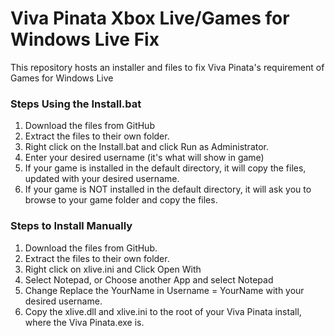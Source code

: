 # Viva Pinata Xbox Live/Games for Windows Live Fix
This repository hosts an installer and files to fix Viva Pinata's requirement of Games for Windows Live

### Steps Using the Install.bat
1. Download the files from GitHub
2. Extract the files to their own folder.
3. Right click on the Install.bat and click Run as Administrator.
4. Enter your desired username (it's what will show in game)
5. If your game is installed in the default directory, it will copy the files, updated with your desired username.
6. If your game is NOT installed in the default directory, it will ask you to browse to your game folder and copy the files.

### Steps to Install Manually
1. Download the files from GitHub.
2. Extract the files to their own folder.
3. Right click on xlive.ini and Click Open With
  1. Select Notepad, or Choose another App and select Notepad
4. Change Replace the YourName in Username = YourName with your desired username.
5. Copy the xlive.dll and xlive.ini to the root of your Viva Pinata install, where the Viva Pinata.exe is.
